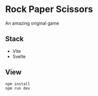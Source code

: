 # Rock Paper Scissors
An amazing original game

## Stack
- Vite
- Svelte

## View
```
npm install
npm run dev
```
